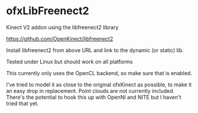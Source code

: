 # ofxLibFreenect2
Kinect V2 addon using the libfreenect2 library

https://github.com/OpenKinect/libfreenect2

Install libfreenect2 from above URL and link to the dynamic (or static) lib.

Tested under Linux but should work on all platforms

This currently only uses the OpenCL backend, so make sure that is enabled.

I've tried to model it as close to the original ofxKinect as possible, to make it an easy drop in replacement. Point clouds are not currently included. There's the potential to hook this up with OpenNI and NITE but I haven't tried that yet.

